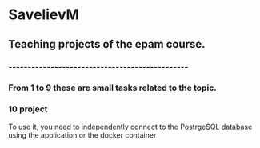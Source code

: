 # SavelievM

## Teaching projects of the epam course.
### -----------------------------------------------
### From 1 to 9 these are small tasks related to the topic.


### 10 project
To use it, you need to independently connect to the PostrgeSQL database using the application or the docker container

